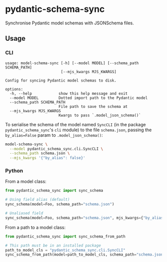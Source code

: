 # pydantic-schema-sync

Synchronise Pydantic model schemas with JSONSchema files.

## Usage

### CLI

```
usage: model-schema-sync [-h] [--model MODEL] [--schema_path SCHEMA_PATH]
                         [--mjs_kwargs MJS_KWARGS]

Config for syncing Pydantic model schemas to disk.

options:
  -h, --help            show this help message and exit
  --model MODEL         Dotted import path to the Pydantic model
  --schema_path SCHEMA_PATH
                        File path to save the schema at
  --mjs_kwargs MJS_KWARGS
                        Kwargs to pass `.model_json_schema()`
```

To serialise the schema of the model named `SyncCLI` (in the package `pydantic_schema_sync`'s `cli` module)
to the file `schema.json`, passing the `by_alias=False` param to `.model_json_schema()`:

```sh
model-schema-sync \
  --model pydantic_schema_sync.cli.SyncCLI \
  --schema_path schema.json \
  --mjs_kwargs '{"by_alias": false}'
```

### Python

From a model class:

```py
from pydantic_schema_sync import sync_schema

# Using field alias (default)
sync_schema(model=Foo, schema_path="schema.json")

# Unaliased field
sync_schema(model=Foo, schema_path="schema.json", mjs_kwargs={"by_alias": False})
```

From a path to a model class:

```py
from pydantic_schema_sync import sync_schema_from_path

# This path must be in an installed package
path_to_model_cls = "pydantic_schema_sync.cli.SyncCLI"
sync_schema_from_path(model=path_to_model_cls, schema_path="schema.json")
```
